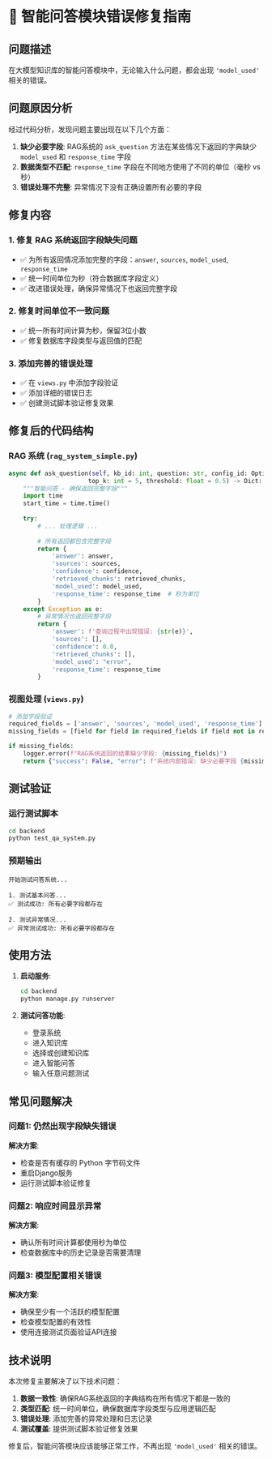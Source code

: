 # 🐛 智能问答模块错误修复指南

## 问题描述
在大模型知识库的智能问答模块中，无论输入什么问题，都会出现 `'model_used'` 相关的错误。

## 问题原因分析
经过代码分析，发现问题主要出现在以下几个方面：

1. **缺少必要字段**: RAG系统的 `ask_question` 方法在某些情况下返回的字典缺少 `model_used` 和 `response_time` 字段
2. **数据类型不匹配**: `response_time` 字段在不同地方使用了不同的单位（毫秒 vs 秒）
3. **错误处理不完整**: 异常情况下没有正确设置所有必要的字段

## 修复内容

### 1. 修复 RAG 系统返回字段缺失问题
- ✅ 为所有返回情况添加完整的字段：`answer`, `sources`, `model_used`, `response_time`
- ✅ 统一时间单位为秒（符合数据库字段定义）
- ✅ 改进错误处理，确保异常情况下也返回完整字段

### 2. 修复时间单位不一致问题
- ✅ 统一所有时间计算为秒，保留3位小数
- ✅ 修复数据库字段类型与返回值的匹配

### 3. 添加完善的错误处理
- ✅ 在 `views.py` 中添加字段验证
- ✅ 添加详细的错误日志
- ✅ 创建测试脚本验证修复效果

## 修复后的代码结构

### RAG 系统 (`rag_system_simple.py`)
```python
async def ask_question(self, kb_id: int, question: str, config_id: Optional[int] = None, 
                      top_k: int = 5, threshold: float = 0.5) -> Dict:
    """智能问答 - 确保返回完整字段"""
    import time
    start_time = time.time()
    
    try:
        # ... 处理逻辑 ...
        
        # 所有返回都包含完整字段
        return {
            'answer': answer,
            'sources': sources,
            'confidence': confidence,
            'retrieved_chunks': retrieved_chunks,
            'model_used': model_used,
            'response_time': response_time  # 秒为单位
        }
    except Exception as e:
        # 异常情况也返回完整字段
        return {
            'answer': f'查询过程中出现错误: {str(e)}',
            'sources': [],
            'confidence': 0.0,
            'retrieved_chunks': [],
            'model_used': "error",
            'response_time': response_time
        }
```

### 视图处理 (`views.py`)
```python
# 添加字段验证
required_fields = ['answer', 'sources', 'model_used', 'response_time']
missing_fields = [field for field in required_fields if field not in result]

if missing_fields:
    logger.error(f"RAG系统返回的结果缺少字段: {missing_fields}")
    return {"success": False, "error": f"系统内部错误: 缺少必要字段 {missing_fields}"}
```

## 测试验证

### 运行测试脚本
```bash
cd backend
python test_qa_system.py
```

### 预期输出
```
开始测试问答系统...

1. 测试基本问答...
✅ 测试成功: 所有必要字段都存在

2. 测试异常情况...
✅ 异常测试成功: 所有必要字段都存在
```

## 使用方法

1. **启动服务**: 
   ```bash
   cd backend
   python manage.py runserver
   ```

2. **测试问答功能**:
   - 登录系统
   - 进入知识库
   - 选择或创建知识库
   - 进入智能问答
   - 输入任意问题测试

## 常见问题解决

### 问题1: 仍然出现字段缺失错误
**解决方案**: 
- 检查是否有缓存的 Python 字节码文件
- 重启Django服务
- 运行测试脚本验证修复

### 问题2: 响应时间显示异常
**解决方案**: 
- 确认所有时间计算都使用秒为单位
- 检查数据库中的历史记录是否需要清理

### 问题3: 模型配置相关错误
**解决方案**: 
- 确保至少有一个活跃的模型配置
- 检查模型配置的有效性
- 使用连接测试页面验证API连接

## 技术说明

本次修复主要解决了以下技术问题：

1. **数据一致性**: 确保RAG系统返回的字典结构在所有情况下都是一致的
2. **类型匹配**: 统一时间单位，确保数据库字段类型与应用逻辑匹配
3. **错误处理**: 添加完善的异常处理和日志记录
4. **测试覆盖**: 提供测试脚本验证修复效果

修复后，智能问答模块应该能够正常工作，不再出现 `'model_used'` 相关的错误。
